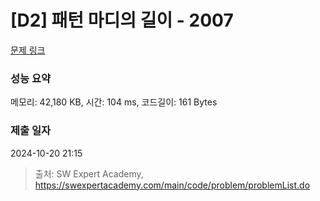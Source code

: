 # [D2] 패턴 마디의 길이 - 2007 

[문제 링크](https://swexpertacademy.com/main/code/problem/problemDetail.do?contestProbId=AV5P1kNKAl8DFAUq) 

### 성능 요약

메모리: 42,180 KB, 시간: 104 ms, 코드길이: 161 Bytes

### 제출 일자

2024-10-20 21:15



> 출처: SW Expert Academy, https://swexpertacademy.com/main/code/problem/problemList.do